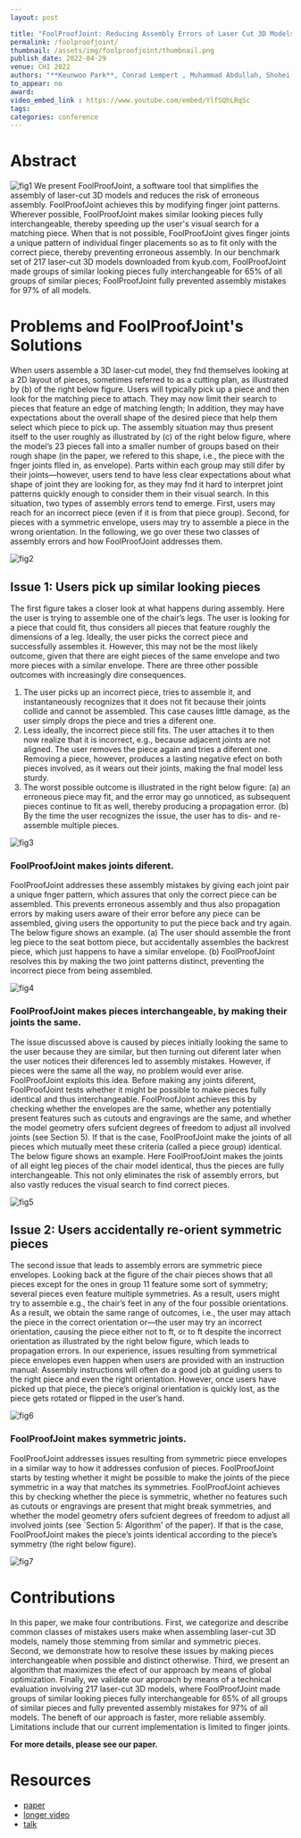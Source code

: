 ```yaml
---
layout: post

title: "FoolProofJoint: Reducing Assembly Errors of Laser Cut 3D Models by Means of Custom Joint Patterns"
permalink: /foolproofjoint/
thumbnail: /assets/img/foolproofjoint/thumbnail.png
publish_date: 2022-04-29
venue: CHI 2022
authors: "**Keunwoo Park**, Conrad Lempert , Muhammad Abdullah, Shohei Katakura, Jotaro Shigeyama, Thijs Roumen, Patrick Baudisch"
to_appear: no
award:
video_embed_link : https://www.youtube.com/embed/YlfSQhLRqSc
tags:
categories: conference
---
```

# Abstract
![fig1](/assets/img/foolproofjoint/foolproofjoint-01.png)
We present FoolProofJoint, a software tool that simplifies the assembly of laser-cut 3D models and reduces the risk of erroneous assembly. FoolProofJoint achieves this by modifying finger joint patterns. Wherever possible, FoolProofJoint makes similar looking pieces fully interchangeable, thereby speeding up the user's visual search for a matching piece. When that is not possible, FoolProofJoint gives finger joints a unique pattern of individual finger placements so as to fit only with the correct piece, thereby preventing erroneous assembly. In our benchmark set of 217 laser-cut 3D models downloaded from kyub.com, FoolProofJoint made groups of similar looking pieces fully interchangeable for 65% of all groups of similar pieces; FoolProofJoint fully prevented assembly mistakes for 97% of all models.

# Problems and FoolProofJoint's Solutions
When users assemble a 3D laser-cut model, they fnd themselves looking at a 2D layout of pieces, sometimes referred to as a cutting plan, as illustrated by (b) of the right below figure. Users will typically pick up a piece and then look for the matching piece to attach. They may now limit their search to pieces that feature an edge of matching length; In addition, they may have expectations about the overall shape of the desired piece that help them select which piece to pick up. The assembly situation may thus present itself to the user roughly as illustrated by (c) of the right below figure, where the model’s 23 pieces fall into a smaller number of groups based on their rough shape (in the paper, we refered to this shape, i.e., the piece with the fnger joints flled in, as envelope). Parts within each group may still difer by their joints—however, users tend to have less clear expectations about what shape of joint they are looking for, as they may fnd it hard to interpret joint patterns quickly enough to consider them in their visual search. In this situation, two types of assembly errors tend to emerge. First, users may reach for an incorrect piece (even if it is from that piece group). Second, for pieces with a symmetric envelope, users may try to assemble a piece in the wrong orientation. In the following, we go over these two classes of assembly errors and how FoolProofJoint addresses them.

![fig2](/assets/img/foolproofjoint/foolproofjoint-02.png)

## Issue 1: Users pick up similar looking pieces

The first figure takes a closer look at what happens during assembly. Here the user is trying to assemble one of the chair’s legs. The user is looking for a piece that could fit, thus considers all pieces that feature roughly the dimensions of a leg. Ideally, the user picks the correct piece and successfully assembles it. However, this may not be the most likely outcome, given that there are eight pieces of the same envelope and two more pieces with a similar envelope. There are three other possible outcomes with increasingly dire consequences.

1. The user picks up an incorrect piece, tries to assemble it, and instantaneously recognizes that it does not fit because their joints collide and cannot be assembled. This case causes little damage, as the user simply drops the piece and tries a diferent one.  
2. Less ideally, the incorrect piece still fits. The user attaches it to then now realize that it is incorrect, e.g., because adjacent joints are not aligned. The user removes the piece again and tries a diferent one. Removing a piece, however, produces a lasting negative efect on both pieces involved, as it wears out their joints, making the fnal model less sturdy.
3. The worst possible outcome is illustrated in the right below figure: (a) an erroneous piece may fit, and the error may go unnoticed, as subsequent pieces continue to fit as well, thereby producing a propagation error. (b) By the time the user recognizes the issue, the user has to dis- and re-assemble multiple pieces.

![fig3](/assets/img/foolproofjoint/foolproofjoint-03.png)

### FoolProofJoint makes joints diferent. 

FoolProofJoint addresses these assembly mistakes by giving each joint pair a unique fnger pattern, which assures that only the correct piece can be assembled. This prevents erroneous assembly and thus also propagation errors by making users aware of their error before any piece can be assembled, giving users the opportunity to put the piece back and try again. The below figure shows an example. (a) The user should assemble the front leg piece to the seat bottom piece, but accidentally assembles the backrest piece, which just happens to have a similar envelope. (b) FoolProofJoint resolves this by making the two joint patterns distinct, preventing the incorrect piece from being assembled. 

![fig4](/assets/img/foolproofjoint/foolproofjoint-04.png)

### FoolProofJoint makes pieces interchangeable, by making their joints the same. 

The issue discussed above is caused by pieces initially looking the same to the user because they are similar, but then turning out diferent later when the user notices their diferences led to assembly mistakes. However, if pieces were the same all the way, no problem would ever arise. FoolProofJoint exploits this idea. Before making any joints diferent, FoolProofJoint tests whether it might be possible to make pieces fully identical and thus interchangeable. FoolProofJoint achieves this by checking whether the envelopes are the same, whether any potentially present features such as cutouts and engravings are the same, and whether the model geometry ofers sufcient degrees of freedom to adjust all involved joints (see Section 5). If that is the case, FoolProofJoint make the joints of all pieces which mutually meet these criteria (called a piece group) identical. The below figure shows an example. Here FoolProofJoint makes the joints of all eight leg pieces of the chair model identical, thus the pieces are fully interchangeable. This not only eliminates the risk of assembly errors, but also vastly reduces the visual search to find correct pieces. 

![fig5](/assets/img/foolproofjoint/foolproofjoint-05.png)

## Issue 2: Users accidentally re-orient symmetric pieces

The second issue that leads to assembly errors are symmetric piece envelopes. Looking back at the figure of the chair pieces shows that all pieces except for the ones in group 11 feature some sort of symmetry; several pieces even feature multiple symmetries. As a result, users might try to assemble e.g., the chair’s feet in any of the four possible orientations. As a result, we obtain the same range of outcomes, i.e., the user may attach the piece in the correct orientation or—the user may try an incorrect orientation, causing the piece either not to ft, or to ft despite the incorrect orientation as illustrated by the right below figure, which leads to propagation errors. In our experience, issues resulting from symmetrical piece envelopes even happen when users are provided with an instruction manual: Assembly instructions will often do a good job at guiding users to the right piece and even the right orientation. However, once users have picked up that piece, the piece’s original orientation is quickly lost, as the piece gets rotated or flipped in the user’s hand. 

![fig6](/assets/img/foolproofjoint/foolproofjoint-06.png)

### FoolProofJoint makes symmetric joints. 

FoolProofJoint addresses issues resulting from symmetric piece envelopes in a similar way to how it addresses confusion of pieces. FoolProofJoint starts by testing whether it might be possible to make the joints of the piece symmetric in a way that matches its symmetries. FoolProofJoint achieves this by checking whether the piece is symmetric, whether no features such as cutouts or engravings are present that might break symmetries, and whether the model geometry ofers sufcient degrees of freedom to adjust all involved joints (see `Section 5: Algorithm' of the paper). If that is the case, FoolProofJoint makes the piece’s joints identical according to the piece’s symmetry (the right below figure). 

![fig7](/assets/img/foolproofjoint/foolproofjoint-07.png)

# Contributions
In this paper, we make four contributions. First, we categorize and describe common classes of mistakes users make when assembling laser-cut 3D models, namely those stemming from similar and symmetric pieces. Second, we demonstrate how to resolve these issues by making pieces interchangeable when possible and distinct otherwise. Third, we present an algorithm that maximizes the efect of our approach by means of global optimization. Finally, we validate our approach by means of a technical evaluation involving 217 laser-cut 3D models, where FoolProofJoint made groups of similar looking pieces fully interchangeable for 65% of all groups of similar pieces and fully prevented assembly mistakes for 97% of all models. The beneft of our approach is faster, more reliable assembly. Limitations include that our current implementation is limited to finger joints. 

**For more details, please see our paper.**

# Resources
- [paper](https://dl.acm.org/doi/abs/10.1145/3491102.3501919)
- [longer video](https://youtu.be/HP_hydMD6NE)
- [talk](https://youtu.be/s-hUrZeo6sM)
